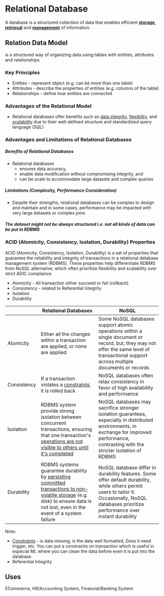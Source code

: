 ```toc
```

# Relational Database
A database is a structured collection of data that enables efficient **<u>storage</u>**, **<u>retrieval</u>** and **<u>management</u>** of information.
## Relation Data Model
is a structured way of organizing data using tables with entities, attributes and relationships
### Key Principles
- Entities - represent object (e.g. can be more than one table)
- Attributes - describe the properties of entities (e.g. columns of the table)
- Relationships - define how entities are connected
### Advantages of the Relational Model
- Relational databases offer benefits such as <u>data integrity</u>, <u>flexibility</u>, and<u> scalability</u> due to their well-defined structure and standardized query language (SQL)
### Advantages and Limitations of Relational Databases
##### Benefits of Relational Databases
- Relational databases 
	- ensures data accuracy, 
	- enable data modification without compromising integrity, and 
	- can be scale to accommodate large datasets and complex queries
##### Limitations (Complexity, Performance Consideration)
- Despite their strengths, relational databases can be complex to design and maintain and in some cases, performance may be impacted with very large datasets or complex joins 
##### The dataset might not be always structured i.e. not all kinds of data can be put in RDBMS

### ACID (Atomicity, Consistency, Isolation, Durability) Properties 
ACID (Atomicity, Consistency, Isolation, Durability) is a set of properties  that guarantee the reliability and integrity of transactions in a relational database management system (RDBMS). These properties help differentiate RDBMS from NoSQL alternative, which often prioritize flexibility and scalability over strict ADIC compliance.
- Atomicity - All transaction either succeed or fail (rollback)
- Consistency - related to Referential Integrity
- Isolation 
- Durability

|             | Relational Databases                                                                                                                                                                 | NoSQL                                                                                                                                                                                             |
| ----------- | ------------------------------------------------------------------------------------------------------------------------------------------------------------------------------------ | ------------------------------------------------------------------------------------------------------------------------------------------------------------------------------------------------- |
| Atomicity   | Either all the changes within a transaction are applied, or none are applied                                                                                                         | Some NoSQL databases support atomic operations within a single document or record, but, they may not offer the same level of transactional support across multiple documents or records           |
| Consistency | If a transaction violates a <u>constraints</u>, it is rolled back                                                                                                                    | NoSQL databases often relax consistency in favor of high availability and performance                                                                                                             |
| Isolation   | RDBMS system provide strong isolation between concurrent transactions, ensuring that one transaction's <u>operations are not visible to others until it's completed</u>              | NoSQL databases may sacrifice stronger isolation guarantees, especially in distributed environments, in exchange for improved performance, contrasting with the stricter isolation of RDBMS       |
| Durability  | RDBMS systems guarantee durability by <u>persisting committed transactions to non-volatile storage</u> (e.g. disk) to ensure data is not lost, even in the event of a system failure | NoSQL database differ in durability features. Some offer default durability, while others permit users to tailor it. Occasionally, NoSQL databases prioritize performance over instant durability |
Note: 
- <u>Constraints</u> - is data missing, is the data well formatted, Does it need trigger, etc. You can put a constraints on transaction which is useful in especial ML where you can clean the data before even it is put into the database.
- Referential Integrity 

## Uses
ECommerce, HR/Accounting System, Financial/Banking System 

